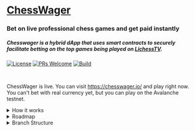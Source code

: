 # [ChessWager](https://chesswager.io/)

### Bet on live professional chess games and get paid instantly

##### Chesswager is a hybrid dApp that uses smart contracts to securely facilitate betting on the top games being played on [LichessTV](https://lichess.org/tv).

<!-- https://shields.io/ -->
[![License](https://img.shields.io/github/license/geektechniquestudios/ChessWager)](#)
[![PRs Welcome](https://img.shields.io/badge/PRs-welcome-brightgreen.svg)](#)
[![Build](https://img.shields.io/github/checks-status/geektechniquestudios/ChessWager/main)](#)

<br>

ChessWager is live. You can visit https://chesswager.io/ and play right now. You can't bet with real currency yet, but you can play on the Avalanche testnet.

 <details>
  <summary>
   How it works
  </summary>
 <br>


### Primary Tech used in this project:
  <!-- https://github.com/Ileriayo/markdown-badges -->
 ![Yarn](https://img.shields.io/badge/yarn-%232C8EBB.svg?style=flat&logo=yarn&logoColor=white&labelColor=525252)
 ![Vite](https://badges.aleen42.com/src/vitejs.svg)

 ![TypeScript](https://badges.aleen42.com/src/typescript.svg)
 ![React](https://badges.aleen42.com/src/react.svg)
 ![TailwindCSS](https://badges.aleen42.com/src/tailwindcss.svg)
 ![NodeJS](https://badges.aleen42.com/src/node.svg)
 ![Solidity](https://img.shields.io/badge/Solidity-%23363636.svg?style=flat&logo=solidity&logoColor=white&labelColor=525252)

 ![cypress](https://img.shields.io/badge/-cypress-%23E5E5E5?style=flat&logo=cypress&logoColor=058a5e&labelColor=52525b)
 ![Docker](https://badges.aleen42.com/src/docker.svg)
 ![Kubernetes](https://img.shields.io/badge/kubernetes-%23326ce5.svg?style=flat&logo=kubernetes&logoColor=white&labelColor=525252)
 ![Firebase](https://img.shields.io/badge/firebase-%23039BE5.svg?style=flat&logo=firebase&labelColor=525252)
 ![Google Cloud](https://img.shields.io/badge/GoogleCloud-%234285F4.svg?style=flat&logo=google-cloud&logoColor=white&prefix=test&labelColor=525252)

### Data Flow
  
 ![](readme-assets/data-flow.png)
 
 Starting with the 

 
 

  </details>
  
 <details>
  <summary>
   Roadmap
  </summary>
 <br>

- Phase 1: Proof of concept
  - Build a smart contract that pays users based on the result of a live chess game
  - Create a minimal frontend with the basic layout required to pair users on a bet
  - Design a global chat room, authentication, and betting lobby
- Phase 2: Minimum Viable Product
  - To Do:
    - rate limiting
    - admin accounts
    - chat reply in global chat
    - killswitch in case of emergency
    - layout responsiveness
    - onboarding "how to"
    - contact
    - faqs
    - end-to-end testing
    - user onboarding/ getting started / how to / help
  - Complete:
    - UI/UX design and implementation
    - User search
    - Security
    - Messaging
    - Friending
    - Blocking
    - Profiles
    - Build pipeline
- Phase: 3: Launch Prep
  - Develop clear WRITTEN code of ethics and customer service standards
  - Shift to agile, goal - weekly launch
  - Technical guides for contributing, bug reports
  - Aggressive feature testing and bug hunting
  - Security audit
  - UI/UX polish, animations
  - Legal statement and TOS
  - Establish LLC 
- Phase 4: Primary Launch
  - Advertising
  - 24/7 monitoring of chat and services
  - Gather analytics; refactor and plan ahead based on data
  - Pay down tech debt as much as possible
  - Optimize backend
  - Actively design defense against fraud and hacking
  - Build user engagement systems, like achievements and badges
- Phase 5: Mobile Platform and PWA
  - React Native
  - Will use the same backend
- Phase 6: Feature Growth And Product Expansion
  - Cover live tournaments
  - Adapt tech to other api based games, including irl sports
  - Real-time arbitered betting on arbitrary events
  - NFTs maybe, keeping emphasis on usefulness

</details>


 <details>
  <summary>
   Branch Structure
  </summary>
 <br>
 
This repository's branch structure is designed similarly to the standard [gitflow](https://github.com/nvie/gitflow) model with the addition of a "test" branch between develop and release. The develop, test, and main branches each have their own backend environment.

![](readme-assets/git-model.png)


  - *Develop* could have any backend changes at any time.
  - *Test* will only have user testing and controlled tests running on its environment during the build process.
  - *Main* of course operates on the production environment.
  
</details>

  


